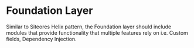 ﻿# Foundation Layer

Similar to Siteores Helix pattern, the Foundation layer should include modules that provide functionality that multiple features rely on i.e. Custom fields, Dependency Injection.